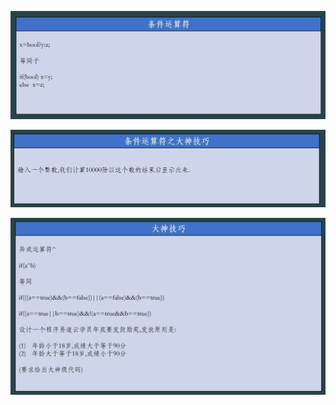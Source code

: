 ![image load fial](./picture/Snipaste_2025-11-01_14-34-43.png)



![image load fail](./picture/Snipaste_2025-11-01_14-39-25.png)

![image load fail](./picture/Snipaste_2025-11-01_14-52-03.png)

